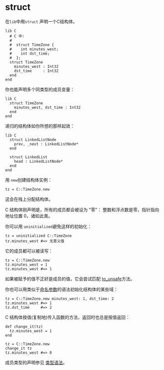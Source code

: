# struct

在`lib`中用`struct` 声明一个C结构体。

```crystal
lib C
  # C 中:
  #
  #  struct TimeZone {
  #    int minutes_west;
  #    int dst_time;
  #  };
  struct TimeZone
    minutes_west : Int32
    dst_time     : Int32
  end
end
```

你也能声明多个同类型的成员变量：

```crystal
lib C
  struct TimeZone
    minutes_west, dst_time : Int32
  end
end
```

递归的结构体如你所想的那样起效：

```crystal
lib C
  struct LinkedListNode
    prev, _next : LinkedListNode*
  end
  
  struct LinkedList
    head : LinkedListNode*
  end
end
```

用 `new`创建结构体实例：

```crystal
tz = C::TimeZone.new
```

这会在栈上分配结构体。

C 结构体刚声明是，所有的成员都会被设为 "零"： 整数和浮点数是零，指针指向地址位置 0，诸如此类。

你可以用 `uninitialized`避免这样的初始化：

```crystal
tz = uninitialized C::TimeZone
tz.minutes_west #=> 无意义值
```

它的成员都可以被读写：

```crystal
tz = C::TimeZone.new
tz.minutes_west = 1
tz.minutes_west #=> 1
```

如果被赋予的值不正好是成员的值，它会尝试匹配 [to_unsafe](to_unsafe.html)方法。

你也可以用类似于[命名参数](../default_and_named_arguments.html)的语法初始化结构体的某些域：

```crystal
tz = C::TimeZone.new minutes_west: 1, dst_time: 2
tz.minutes_west #=> 1
tz.dst_time     #=> 2
```

C 结构体按值(复制地)传入函数的方法，返回时也总是按值返回：

```crystal
def change_it(tz)
  tz.minutes_west = 1
end

tz = C::TimeZone.new
change_it tz
tz.minutes_west #=> 0
```

成员类型的声明参见 [类型语法](../type_grammar.html)。

